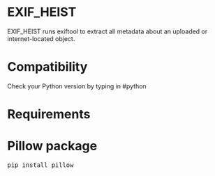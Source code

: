 # EXIF_HEIST
EXIF_HEIST runs exiftool to extract all metadata about an uploaded or internet-located object.

# Compatibility
Check your Python version by typing in
#python
# Requirements
# Pillow package
<pre>pip install pillow</pre>
